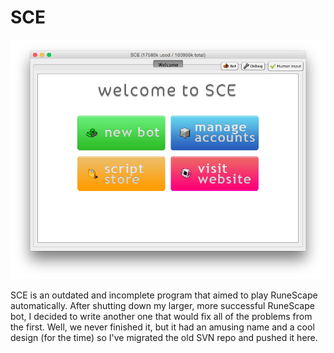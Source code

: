 # SCE

![screenshot](https://github.com/mlaux/sce/blob/master/images/screenshot.png)

SCE is an outdated and incomplete program that aimed to play RuneScape
automatically. After shutting down my larger, more successful RuneScape
bot, I decided to write another one that would fix all of the problems from
the first. Well, we never finished it, but it had an amusing name and a
cool design (for the time) so I've migrated the old SVN repo and pushed it
here.
